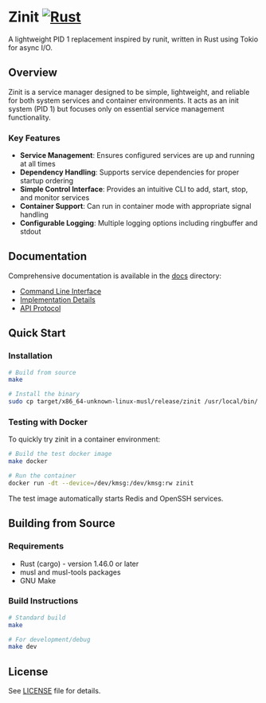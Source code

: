 # Zinit [![Rust](https://github.com/threefoldtech/zinit/actions/workflows/rust.yml/badge.svg)](https://github.com/threefoldtech/zinit/actions/workflows/rust.yml)

A lightweight PID 1 replacement inspired by runit, written in Rust using Tokio for async I/O.

## Overview

Zinit is a service manager designed to be simple, lightweight, and reliable for both system services and container environments. It acts as an init system (PID 1) but focuses only on essential service management functionality.

### Key Features

- **Service Management**: Ensures configured services are up and running at all times
- **Dependency Handling**: Supports service dependencies for proper startup ordering
- **Simple Control Interface**: Provides an intuitive CLI to add, start, stop, and monitor services
- **Container Support**: Can run in container mode with appropriate signal handling
- **Configurable Logging**: Multiple logging options including ringbuffer and stdout

## Documentation

Comprehensive documentation is available in the [docs](docs) directory:

- [Command Line Interface](docs/readme.md)
- [Implementation Details](docs/implementation.md)
- [API Protocol](docs/protocol.md)

## Quick Start

### Installation

```bash
# Build from source
make

# Install the binary
sudo cp target/x86_64-unknown-linux-musl/release/zinit /usr/local/bin/
```

### Testing with Docker

To quickly try zinit in a container environment:

```bash
# Build the test docker image
make docker

# Run the container
docker run -dt --device=/dev/kmsg:/dev/kmsg:rw zinit
```

The test image automatically starts Redis and OpenSSH services.

## Building from Source

### Requirements

- Rust (cargo) - version 1.46.0 or later
- musl and musl-tools packages
- GNU Make

### Build Instructions

```bash
# Standard build
make

# For development/debug
make dev
```

## License

See [LICENSE](LICENSE) file for details.
